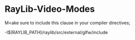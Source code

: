 # RayLib-Video-Modes

M<ake sure to include this clause in your compiler directives;

 -I$(RAYLIB_PATH)/raylib/src/external/glfw/include
